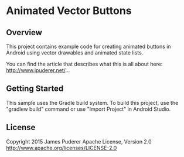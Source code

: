 Animated Vector Buttons
=======================

Overview
--------------

This project contains example code for creating animated buttons in Android
using vector drawables and animated state lists.

You can find the article that describes what this is all about here:
http://www.jpuderer.net/...


Getting Started
---------------

This sample uses the Gradle build system. To build this project, use the
"gradlew build" command or use "Import Project" in Android Studio.

License
-------

Copyright 2015 James Puderer
Apache License, Version 2.0
http://www.apache.org/licenses/LICENSE-2.0

